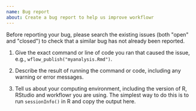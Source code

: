 ```yaml
---
name: Bug report
about: Create a bug report to help us improve workflowr
---
```


Before reporting your bug, please search the existing issues (both "open" and "closed") to check that a similar bug has not already been reported.

1. Give the exact command or line of code you ran that caused the issue, e.g., `wflow_publish("myanalysis.Rmd")`.

2. Describe the result of running the command or code, including any
   warning or error messages.

3. Tell us about your computing environment, including the version of
   R, RStudio and workflowr you are using. The simplest way to do this
   is to run `sessionInfo()` in R and copy the output here.
